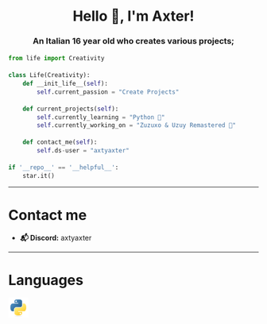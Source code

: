 <h1 align="center">Hello 👋, I'm Axter!</h1>
<h3 align="center">An Italian 16 year old who creates various projects;</h3>

```python
from life import Creativity

class Life(Creativity):
    def __init_life__(self):
        self.current_passion = "Create Projects"

    def current_projects(self):
        self.currently_learning = "Python 📌"
        self.currently_working_on = "Zuzuxo & Uzuy Remastered 🌱"
    
    def contact_me(self):
        self.ds-user = "axtyaxter"

if '__repo__' == '__helpful__':
    star.it()

```
----
# Contact me
- **📬 Discord:** axtyaxter
----
# Languages
<p align="left"> <a href="https://www.python.org" target="_blank" rel="noreferrer"> <img src="https://raw.githubusercontent.com/devicons/devicon/master/icons/python/python-original.svg" alt="python" width="40" height="40"/> </a> </p>
